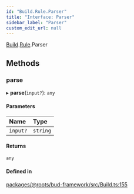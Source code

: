 ```yaml
---
id: "Build.Rule.Parser"
title: "Interface: Parser"
sidebar_label: "Parser"
custom_edit_url: null
---
```


[Build](../modules/Build.md).[Rule](../modules/Build.Rule.md).Parser

## Methods

### parse

▸ **parse**(`input?`): `any`

#### Parameters

| Name | Type |
| :------ | :------ |
| `input?` | `string` |

#### Returns

`any`

#### Defined in

[packages/@roots/bud-framework/src/Build.ts:155](https://github.com/roots/bud/blob/017bef370/packages/@roots/bud-framework/src/Build.ts#L155)
